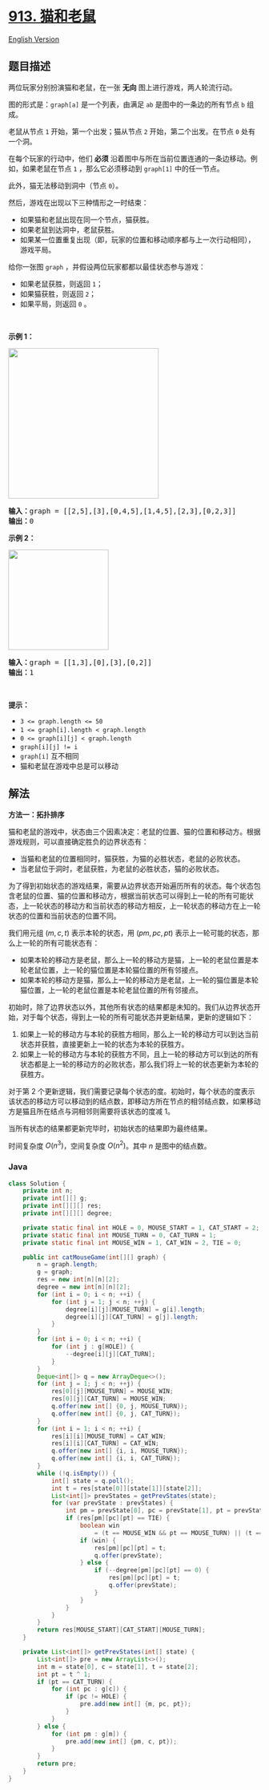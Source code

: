 # [913. 猫和老鼠](https://leetcode.cn/problems/cat-and-mouse)

[English Version](/solution/0900-0999/0913.Cat%20and%20Mouse/README_EN.md)

## 题目描述

<p>两位玩家分别扮演猫和老鼠，在一张 <strong>无向</strong> 图上进行游戏，两人轮流行动。</p>

<p>图的形式是：<code>graph[a]</code> 是一个列表，由满足&nbsp;<code>ab</code> 是图中的一条边的所有节点 <code>b</code> 组成。</p>

<p>老鼠从节点 <code>1</code> 开始，第一个出发；猫从节点 <code>2</code> 开始，第二个出发。在节点 <code>0</code> 处有一个洞。</p>

<p>在每个玩家的行动中，他们 <strong>必须</strong> 沿着图中与所在当前位置连通的一条边移动。例如，如果老鼠在节点 <code>1</code> ，那么它必须移动到 <code>graph[1]</code> 中的任一节点。</p>

<p>此外，猫无法移动到洞中（节点 <code>0</code>）。</p>

<p>然后，游戏在出现以下三种情形之一时结束：</p>

<ul>
	<li>如果猫和老鼠出现在同一个节点，猫获胜。</li>
	<li>如果老鼠到达洞中，老鼠获胜。</li>
	<li>如果某一位置重复出现（即，玩家的位置和移动顺序都与上一次行动相同），游戏平局。</li>
</ul>

<p>给你一张图 <code>graph</code> ，并假设两位玩家都都以最佳状态参与游戏：</p>

<ul>
	<li>如果老鼠获胜，则返回&nbsp;<code>1</code>；</li>
	<li>如果猫获胜，则返回 <code>2</code>；</li>
	<li>如果平局，则返回 <code>0</code> 。</li>
</ul>
&nbsp;

<p><strong>示例 1：</strong></p>
<img alt="" src="https://fastly.jsdelivr.net/gh/doocs/leetcode@main/solution/0900-0999/0913.Cat%20and%20Mouse/images/cat1.jpg" style="width: 300px; height: 300px;" />
<pre>
<strong>输入：</strong>graph = [[2,5],[3],[0,4,5],[1,4,5],[2,3],[0,2,3]]
<strong>输出：</strong>0
</pre>

<p><strong>示例 2：</strong></p>
<img alt="" src="https://fastly.jsdelivr.net/gh/doocs/leetcode@main/solution/0900-0999/0913.Cat%20and%20Mouse/images/cat2.jpg" style="width: 200px; height: 200px;" />
<pre>
<strong>输入：</strong>graph = [[1,3],[0],[3],[0,2]]
<strong>输出：</strong>1
</pre>

<p>&nbsp;</p>

<p><strong>提示：</strong></p>

<ul>
	<li><code>3 &lt;= graph.length &lt;= 50</code></li>
	<li><code>1&nbsp;&lt;= graph[i].length &lt; graph.length</code></li>
	<li><code>0 &lt;= graph[i][j] &lt; graph.length</code></li>
	<li><code>graph[i][j] != i</code></li>
	<li><code>graph[i]</code> 互不相同</li>
	<li>猫和老鼠在游戏中总是可以移动</li>
</ul>

## 解法

**方法一：拓扑排序**

猫和老鼠的游戏中，状态由三个因素决定：老鼠的位置、猫的位置和移动方。根据游戏规则，可以直接确定胜负的边界状态有：

-   当猫和老鼠的位置相同时，猫获胜，为猫的必胜状态，老鼠的必败状态。
-   当老鼠位于洞时，老鼠获胜，为老鼠的必胜状态，猫的必败状态。

为了得到初始状态的游戏结果，需要从边界状态开始遍历所有的状态。每个状态包含老鼠的位置、猫的位置和移动方，根据当前状态可以得到上一轮的所有可能状态，上一轮状态的移动方和当前状态的移动方相反，上一轮状态的移动方在上一轮状态的位置和当前状态的位置不同。

我们用元组 $(m, c, t)$ 表示本轮的状态，用 $(pm, pc, pt)$ 表示上一轮可能的状态，那么上一轮的所有可能状态有：

-   如果本轮的移动方是老鼠，那么上一轮的移动方是猫，上一轮的老鼠位置是本轮老鼠位置，上一轮的猫位置是本轮猫位置的所有邻接点。
-   如果本轮的移动方是猫，那么上一轮的移动方是老鼠，上一轮的猫位置是本轮猫位置，上一轮的老鼠位置是本轮老鼠位置的所有邻接点。

初始时，除了边界状态以外，其他所有状态的结果都是未知的。我们从边界状态开始，对于每个状态，得到上一轮的所有可能状态并更新结果，更新的逻辑如下：

1. 如果上一轮的移动方与本轮的获胜方相同，那么上一轮的移动方可以到达当前状态并获胜，直接更新上一轮的状态为本轮的获胜方。
1. 如果上一轮的移动方与本轮的获胜方不同，且上一轮的移动方可以到达的所有状态都是上一轮的移动方的必败状态，那么我们将上一轮的状态更新为本轮的获胜方。

对于第 $2$ 个更新逻辑，我们需要记录每个状态的度。初始时，每个状态的度表示该状态的移动方可以移动到的结点数，即移动方所在节点的相邻结点数，如果移动方是猫且所在结点与洞相邻则需要将该状态的度减 $1$。

当所有状态的结果都更新完毕时，初始状态的结果即为最终结果。

时间复杂度 $O(n^3)$，空间复杂度 $O(n^2)$。其中 $n$ 是图中的结点数。

### **Java**

```java
class Solution {
    private int n;
    private int[][] g;
    private int[][][] res;
    private int[][][] degree;

    private static final int HOLE = 0, MOUSE_START = 1, CAT_START = 2;
    private static final int MOUSE_TURN = 0, CAT_TURN = 1;
    private static final int MOUSE_WIN = 1, CAT_WIN = 2, TIE = 0;

    public int catMouseGame(int[][] graph) {
        n = graph.length;
        g = graph;
        res = new int[n][n][2];
        degree = new int[n][n][2];
        for (int i = 0; i < n; ++i) {
            for (int j = 1; j < n; ++j) {
                degree[i][j][MOUSE_TURN] = g[i].length;
                degree[i][j][CAT_TURN] = g[j].length;
            }
        }
        for (int i = 0; i < n; ++i) {
            for (int j : g[HOLE]) {
                --degree[i][j][CAT_TURN];
            }
        }
        Deque<int[]> q = new ArrayDeque<>();
        for (int j = 1; j < n; ++j) {
            res[0][j][MOUSE_TURN] = MOUSE_WIN;
            res[0][j][CAT_TURN] = MOUSE_WIN;
            q.offer(new int[] {0, j, MOUSE_TURN});
            q.offer(new int[] {0, j, CAT_TURN});
        }
        for (int i = 1; i < n; ++i) {
            res[i][i][MOUSE_TURN] = CAT_WIN;
            res[i][i][CAT_TURN] = CAT_WIN;
            q.offer(new int[] {i, i, MOUSE_TURN});
            q.offer(new int[] {i, i, CAT_TURN});
        }
        while (!q.isEmpty()) {
            int[] state = q.poll();
            int t = res[state[0]][state[1]][state[2]];
            List<int[]> prevStates = getPrevStates(state);
            for (var prevState : prevStates) {
                int pm = prevState[0], pc = prevState[1], pt = prevState[2];
                if (res[pm][pc][pt] == TIE) {
                    boolean win
                        = (t == MOUSE_WIN && pt == MOUSE_TURN) || (t == CAT_WIN && pt == CAT_TURN);
                    if (win) {
                        res[pm][pc][pt] = t;
                        q.offer(prevState);
                    } else {
                        if (--degree[pm][pc][pt] == 0) {
                            res[pm][pc][pt] = t;
                            q.offer(prevState);
                        }
                    }
                }
            }
        }
        return res[MOUSE_START][CAT_START][MOUSE_TURN];
    }

    private List<int[]> getPrevStates(int[] state) {
        List<int[]> pre = new ArrayList<>();
        int m = state[0], c = state[1], t = state[2];
        int pt = t ^ 1;
        if (pt == CAT_TURN) {
            for (int pc : g[c]) {
                if (pc != HOLE) {
                    pre.add(new int[] {m, pc, pt});
                }
            }
        } else {
            for (int pm : g[m]) {
                pre.add(new int[] {pm, c, pt});
            }
        }
        return pre;
    }
}
```
